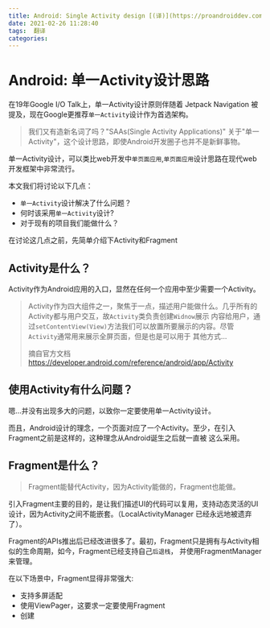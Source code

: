 ```yaml
---
title: Android: Single Activity design [(译)](https://proandroiddev.com/part-3-single-activity-architecture-514791724172)  
date: 2021-02-26 11:28:40  
tags:  翻译  
categories:
---
```


# Android: 单一Activity设计思路

在19年Google I/O Talk上，单一Activity设计原则伴随着 Jetpack Navigation 被提及，现在Google更推荐`单一Activity`设计作为首选架构。

> 我们又有造新名词了吗？"SAAs(Single Activity Applications)" 关于"单一Activity"，这个设计思路，即使Android开发圈子也并不是新鲜事物。

单一Activity设计，可以类比web开发中`单页面应用`,`单页面应用`设计思路在现代web开发框架中非常流行。

本文我们将讨论以下几点：

* `单一Activity`设计解决了什么问题？
* 何时该采用`单一Activity`设计?
* 对于现有的项目我们能做什么？

在讨论这几点之前，先简单介绍下Activity和Fragment  


## Activity是什么？

Activity作为Android应用的入口，显然在任何一个应用中至少需要一个Activity。

> Activity作为四大组件之一，聚焦于一点，描述用户能做什么。几乎所有的Activity都与用户交互，故`Activity`类负责创建`Widnow`展示
> 内容给用户，通过`setContentView(View)`方法我们可以放置所要展示的内容。尽管`Activity`通常用来展示全屏页面，但是也是可以用于
> 其他方式...
> 
> 摘自官方文档 https://developer.android.com/reference/android/app/Activity

## 使用Activity有什么问题？

嗯...并没有出现多大的问题，以致你一定要使用单一Activity设计。  

而且，Android设计的理念，一个页面对应了一个Activity。至少，在引入Fragment之前是这样的，这种理念从Android诞生之后就一直被
这么采用。

## Fragment是什么？

> Fragment能替代Activity，因为Activity能做的，Fragment也能做。

引入Fragment主要的目的，是让我们描述UI的代码可以复用，支持动态灵活的UI设计，因为Activity之间不能嵌套。（LocalActivityManager
已经永远地被遗弃了）。

Fragment的APIs推出后已经改进很多了。最初，Fragment只是拥有与Activity相似的生命周期，如今，Fragment已经支持自己`后退栈`，
并使用FragmentManager来管理。

在以下场景中，Fragment显得非常强大:

* 支持多屏适配
* 使用ViewPager，这要求一定要使用Fragment
* 创建